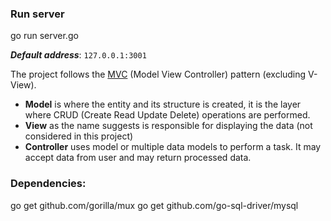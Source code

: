 ### Run server
go run server.go

***Default address***: `127.0.0.1:3001`


The project follows the [MVC](https://en.wikipedia.org/wiki/Model%E2%80%93view%E2%80%93controllerhttps:/) (Model View Controller) pattern (excluding V-View).

- **Model** is where the entity and its structure is created, it is the layer where CRUD (Create Read Update Delete) operations are performed.
- **View** as the name suggests is responsible for displaying the data (not considered in this project)
- **Controller** uses model or multiple data models to perform a task. It may accept data from user and may return processed data.

### Dependencies:

go get github.com/gorilla/mux
go get github.com/go-sql-driver/mysql


